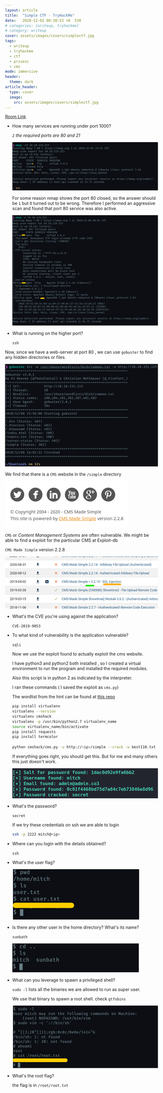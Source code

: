 ```yaml
---
layout: article
title:  "Simple CTF - TryHackMe"
date:   2020-12-02 00:30:53 +0  530
# categories: [writeup, tryhackme]
# category: writeup
cover: assets/images/covers/simplectf.jpg
tags:
  - writeup
  - tryhackme
  - ctf
  - privesc
  - cms
mode: immersive
header:
  theme: dark
article_header:
  type: cover
  image:
    src: assets/images/covers/simplectf.jpg
---
```


[Room Link](https://tryhackme.com/room/easyctf)

- How many services are running under port 1000?

    `2` *the required ports are 80 and 21*

    ![/assets/images/posts/simplectf/Untitled.png](/assets/images/posts/simplectf/Untitled.png)

    For some reason nmap shows the port 80 closed, so the answer should be `1` but it turned out to be wrong. Therefore I performed an aggressive scan and found that port 80 service was also active.

    ![/assets/images/posts/simplectf/Untitled%201.png](/assets/images/posts/simplectf/Untitled%201.png)

- What is running on the higher port?

    `ssh`

Now, since we have a web-server at port 80 , we can use `gobuster` to find any hidden directories or files.

![/assets/images/posts/simplectf/Untitled%202.png](/assets/images/posts/simplectf/Untitled%202.png)

We find that there is a `CMS` website in the `/simple` directory

![/assets/images/posts/simplectf/Untitled%203.png](/assets/images/posts/simplectf/Untitled%203.png)

`CMS` or *Content Management Systems* are often vulnerable. We might be able to find a exploit for the particular CMS at Exploit-db

`CMS Made Simple` version 2.2.8

![/assets/images/posts/simplectf/Untitled%204.png](/assets/images/posts/simplectf/Untitled%204.png)

- What's the CVE you're using against the application?

    `CVE-2019-9053`

- To what kind of vulnerability is the application vulnerable?

    `sqli`

    Now we use the exploit found to actually exploit the cms website.

    I have python3 and python2 both installed , so I created a virtual environment to run the program and installed the required modules.

    Also this script is in python 2 as indicated by the interpreter.

    I ran these commands ( I saved the exploit as `cms.py`)

    The wordlist from the hint can be found at [this repo](https://github.com/danielmiessler/SecLists/blob/master/Passwords/Common-Credentials/best110.txt)

    ```bash
    pip install virtualenv
    virtualenv --version
    virtualenv cmshack
    virtualenv -p /usr/bin/python2.7 virtualenv_name
    source virtualenv_name/bin/activate
    pip install requests
    pip install termcolor

    python cmshack/cms.py -u http://<ip>/simple --crack -w best110.txt

    ```

    If everything goes right, you should get this. But for me and many others this just doesn't work.

    ![/assets/images/posts/simplectf/Untitled%205.png](/assets/images/posts/simplectf/Untitled%205.png)

- What's the password?

    `secret`

    If we try these credentials on ssh we are able to login

    ```bash
    ssh -p 2222 mitch@<ip>
    ```

- Where can you login with the details obtained?

    `ssh`

- What's the user flag?

    ![/assets/images/posts/simplectf/Untitled%206.png](/assets/images/posts/simplectf/Untitled%206.png)

- Is there any other user in the home directory? What's its name?

    `sunbath`

    ![/assets/images/posts/simplectf/Untitled%207.png](/assets/images/posts/simplectf/Untitled%207.png)

- What can you leverage to spawn a privileged shell?

    `sudo -l` lists all the binaries we are allowed to run as super user.

    We use that binary to spawn a root shell. check `gtfobins`

    ![/assets/images/posts/simplectf/Untitled%208.png](/assets/images/posts/simplectf/Untitled%208.png)

- What's the root flag?

    the flag is in `/root/root.txt`